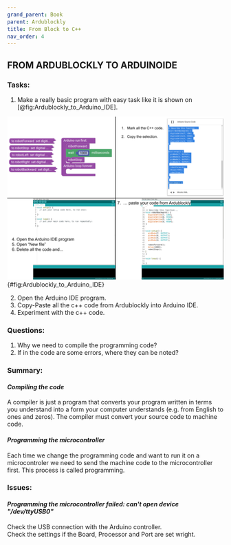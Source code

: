 ```yaml
---
grand_parent: Book
parent: Ardublockly
title: From Block to C++
nav_order: 4
---
```


## FROM ARDUBLOCKLY TO ARDUINOIDE

### Tasks:

1. Make a really basic program with easy task like it is shown on [@fig:Ardublockly_to_Arduino_IDE].

![How to copy c++ code from Ardublockly?](./slike/Ardublockly_to_Arduino_IDE.png){#fig:Ardublockly_to_Arduino_IDE}

2. Open the Arduino IDE program.
3. Copy-Paste all the c++ code from Ardublockly into Arduino IDE.
4. Experiment with the c++ code.

### Questions:

1.  Why we need to compile the programming code?
2.  If in the code are some errors, where they can be noted?

### Summary:

#### *Compiling the code*  
A compiler is just a program that converts your program written in terms you understand into a form your computer understands (e.g. from English to ones and zeros). The compiler must convert your source code to machine code.

#### *Programming the microcontroller*  
Each time we change the programming code and want to run it on a microcontroler we need to send the machine code to the microcontroller first. This process is called programming.

### Issues:

#### *Programming the microcontroller failed: can't open device "/dev/ttyUSB0"*  
Check the USB connection with the Arduino controller.  
Check the settings if the Board, Processor and Port are set wright.

